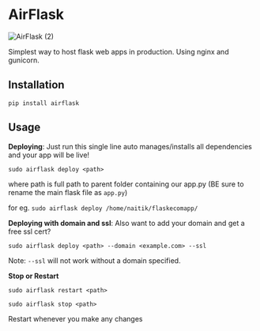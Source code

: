 # AirFlask

![AirFlask (2)](https://github.com/user-attachments/assets/73f561cb-74aa-428e-be29-08694574dc2e)

Simplest way to host flask web apps in production.
Using nginx and gunicorn.

## Installation
`pip install airflask`


## Usage
**Deploying**: Just run this single line auto manages/installs all dependencies and your app will be live!

`sudo airflask deploy <path>`

where path is full path to parent folder containing our app.py (BE sure to rename the main flask file as `app.py`)

for eg. `sudo airflask deploy /home/naitik/flaskecomapp/`







**Deploying with domain and ssl**: Also want to add your domain and get a free ssl cert?

`sudo airflask deploy <path> --domain <example.com> --ssl`

Note: `--ssl` will not work without a domain specified.





**Stop or Restart**

`sudo airflask restart <path>` 

`sudo airflask stop <path>`

Restart whenever you make any changes





